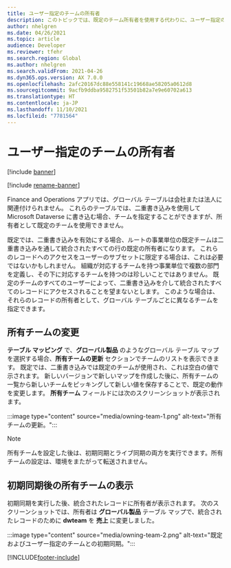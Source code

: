 ```yaml
---
title: ユーザー指定のチームの所有者
description: このトピックでは、既定のチーム所有者を使用する代わりに、ユーザー指定のチーム所有者を設定する方法について説明します。
author: nhelgren
ms.date: 04/26/2021
ms.topic: article
audience: Developer
ms.reviewer: tfehr
ms.search.region: Global
ms.author: nhelgren
ms.search.validFrom: 2021-04-26
ms.dyn365.ops.version: AX 7.0.0
ms.openlocfilehash: 2afc20167dc88e558141c19668ae58205a0612d8
ms.sourcegitcommit: 9acfb9ddba9582751f53501b82a7e9e60702a613
ms.translationtype: HT
ms.contentlocale: ja-JP
ms.lasthandoff: 11/10/2021
ms.locfileid: "7781564"
---
```

# <a name="user-specified-team-owner"></a>ユーザー指定のチームの所有者

[!include [banner](../../includes/banner.md)]

[!include [rename-banner](~/includes/cc-data-platform-banner.md)]

Finance and Operations アプリでは、グローバル テーブルは会社または法人に関連付けられません。 これらのテーブルでは、二重書き込みを使用して Microsoft Dataverse に書き込む場合、チームを指定することができますが、所有者として既定のチームを使用できません。 

既定では、二重書き込みを有効にする場合、ルートの事業単位の既定チームは二重書き込みを通して統合されたすべての行の既定の所有者になります。 これらのレコードへのアクセスをユーザーのサブセットに限定する場合は、これは必要ではないかもしれません。 組織が対応するチームを持つ事業単位で複数の部門を定義し、その下に対応するチームを持つのは珍しいことではありません。 既定のチームのすべてのユーザーによって、二重書き込みを介して統合されたすべてのレコードにアクセスされることを望まないとします。 このような場合は、それらのレコードの所有者として、グローバル テーブルごとに異なるチームを指定できます。 

## <a name="change-the-owning-team"></a>所有チームの変更

**テーブル マッピング** で、**グローバル製品** のようなグローバル テーブル マップを選択する場合、**所有チームの更新** セクションでチームのリストを表示できます。 既定では、二重書き込みでは既定のチームが使用され、これは空白の値で示されます。 新しいバージョンで新しいマップを作成した後に、所有チームの一覧から新しいチームをピッキングして新しい値を保存することで、既定の動作を変更します。 **所有チーム** フィールドには次のスクリーンショットが表示されます。

:::image type="content" source="media/owning-team-1.png" alt-text="所有チームの更新。":::
  
>[!NOTE]
> 所有チームを設定した後は、初期同期とライブ同期の両方を実行できます。所有チームの設定は、環境をまたがって転送されません。 

## <a name="view-the-owning-team-after-initial-sync"></a>初期同期後の所有チームの表示

初期同期を実行した後、統合されたレコードに所有者が表示されます。 次のスクリーンショットでは、所有者は **グローバル製品** テーブル マップで、統合されたレコードのために **dwteam** を **売上** に変更しました。　
  
:::image type="content" source="media/owning-team-2.png" alt-text="既定およびユーザー指定のチームとの初期同期。":::
  
[!INCLUDE[footer-include](../../../../includes/footer-banner.md)]
